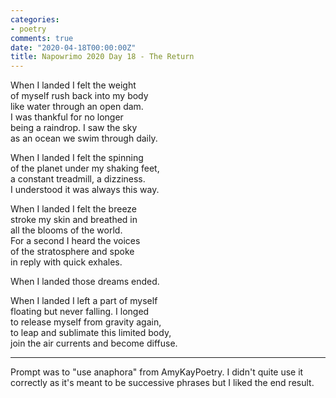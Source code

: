 ```yaml
---
categories:
- poetry
comments: true
date: "2020-04-18T00:00:00Z"
title: Napowrimo 2020 Day 18 - The Return
---
```

  
When I landed I felt the weight  
of myself rush back into my body  
like water through an open dam.  
I was thankful for no longer  
being a raindrop. I saw the sky  
as an ocean we swim through daily.  

When I landed I felt the spinning  
of the planet under my shaking feet,  
a constant treadmill, a dizziness.  
I understood it was always this way.  

When I landed I felt the breeze  
stroke my skin and breathed in  
all the blooms of the world.  
For a second I heard the voices  
of the stratosphere and spoke  
in reply with quick exhales.  

When I landed those dreams ended.  

When I landed I left a part of myself  
floating but never falling. I longed  
to release myself from gravity again,  
to leap and sublimate this limited body,  
join the air currents and become diffuse.  

***  

Prompt was to "use anaphora" from AmyKayPoetry. I didn't quite use it correctly as it's meant to be successive phrases but I liked the end result.  
